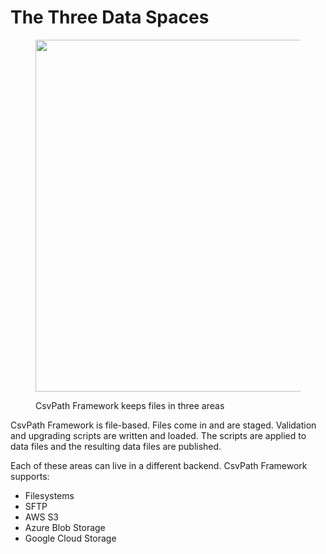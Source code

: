 # The Three Data Spaces

<figure><img src="../../../.gitbook/assets/Screenshot 2025-03-28 at 11.07.34 AM.png" alt="" width="563"><figcaption><p>CsvPath Framework keeps files in three areas</p></figcaption></figure>

CsvPath Framework is file-based. Files come in and are staged. Validation and upgrading scripts are written and loaded. The scripts are applied to data files and the resulting data files are published.&#x20;

Each of these areas can live in a different backend. CsvPath Framework supports:

* Filesystems
* SFTP&#x20;
* AWS S3
* Azure Blob Storage
* Google Cloud Storage
